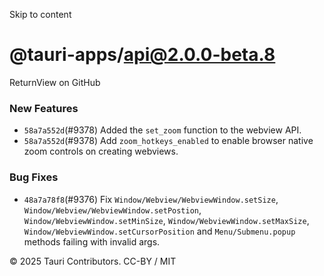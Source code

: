 Skip to content
# @tauri-apps/api@2.0.0-beta.8
ReturnView on GitHub
### New Features
  * `58a7a552d`(#9378) Added the `set_zoom` function to the webview API.
  * `58a7a552d`(#9378) Add `zoom_hotkeys_enabled` to enable browser native zoom controls on creating webviews.


### Bug Fixes
  * `48a7a78f8`(#9376) Fix `Window/Webview/WebviewWindow.setSize`, `Window/Webview/WebviewWindow.setPostion`, `Window/WebviewWindow.setMinSize`, `Window/WebviewWindow.setMaxSize`, `Window/WebviewWindow.setCursorPosition` and `Menu/Submenu.popup` methods failing with invalid args.


© 2025 Tauri Contributors. CC-BY / MIT

